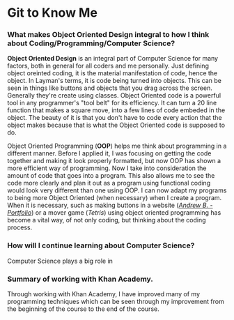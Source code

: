 # Git to Know Me 

### What makes Object Oriented Design integral to how I think about Coding/Programming/Computer Science?

  **Object Oriented Design** is an integral part of Computer Science for many factors, both in general for all coders and me personally. Just defining object oreinted coding, it is the material manifestation of code, hence the object. In Layman's terms, it is code being turned into objects. This can be seen in things like buttons and objects that you drag across the screen. Generally they're create using classes. Object Oriented code is a powerful tool in any programmer's "tool belt" for its efficiency. It can turn a 20 line function that makes a square move, into a few lines of code embeded in the object. The beauty of it is that you don't have to code every action that the object makes because that is what the Object Oriented code is supposed to do.
  
  Object Oriented Programming (**OOP**) helps me think about programming in a different manner. Before I applied it, I was focusing on getting the code together and making it look properly formatted, but now OOP has shown a more efficient way of programming. Now I take into consideration the amount of code that goes into a program. This also allows me to see the code more clearly and plan it out as a program using functional coding would look very different than one using OOP. I can now adapt my programs to being more Object Oriented (when necessary) when I create a program. When it is necessary, such as making buttons in a website (*[Andrew B. -Portfolio](https://abois1.github.io/Portfolio/)*) or a mover game (*Tetris*) using object oriented programming has become a vital way, of not only coding, but thinking about the coding process.

### How will I continue learning about Computer Science?

  Computer Science plays a big role in   

### Summary of working with Khan Academy.

  Through working with Khan Academy, I have improved many of my programming techniques which can be seen through my improvement from the beginning of the course to the end of the course.
